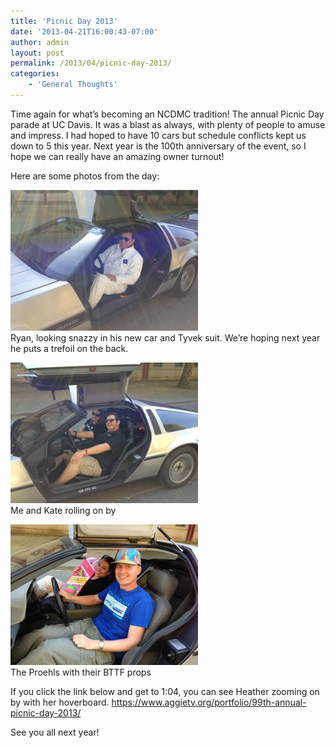 ```yaml
---
title: 'Picnic Day 2013'
date: '2013-04-21T16:00:43-07:00'
author: admin
layout: post
permalink: /2013/04/picnic-day-2013/
categories:
    - 'General Thoughts'
---
```


Time again for what’s becoming an NCDMC tradition! The annual Picnic Day parade at UC Davis. It was a blast as always, with plenty of people to amuse and impress. I had hoped to have 10 cars but schedule conflicts kept us down to 5 this year. Next year is the 100th anniversary of the event, so I hope we can really have an amazing owner turnout!

Here are some photos from the day:

[![picnicday-ryan](/assets/images/2013/04/picnicday-ryan-300x225.jpg)](/assets/images/2013/04/picnicday-ryan.jpg)  
Ryan, looking snazzy in his new car and Tyvek suit. We’re hoping next year he puts a trefoil on the back.

[![picnicday-us](/assets/images/2013/04/picnicday-us-300x225.jpg)](/assets/images/2013/04/picnicday-us.jpg)  
Me and Kate rolling on by

[![picnicday-proehls](/assets/images/2013/04/picnicday-proehls-300x225.jpg)](/assets/images/2013/04/picnicday-proehls.jpg)  
The Proehls with their BTTF props

If you click the link below and get to 1:04, you can see Heather zooming on by with her hoverboard. https://www.aggietv.org/portfolio/99th-annual-picnic-day-2013/

See you all next year!